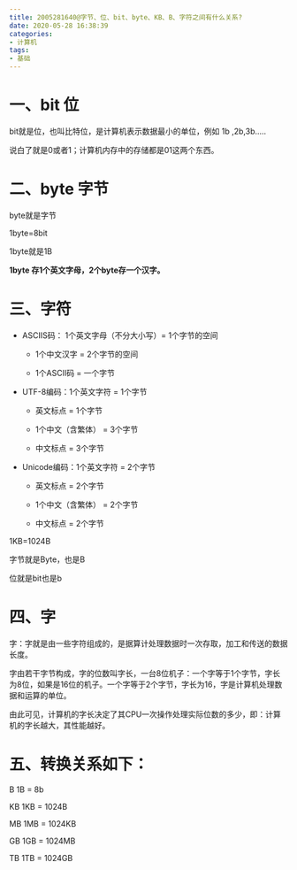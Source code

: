 ```yaml
---
title: 2005281640@字节、位、bit、byte、KB、B、字符之间有什么关系?
date: 2020-05-28 16:38:39
categories:
- 计算机
tags:
- 基础
---
```

# 一、bit 位

bit就是位，也叫比特位，是计算机表示数据最小的单位，例如 1b ,2b,3b.....

说白了就是0或者1；计算机内存中的存储都是01这两个东西。

# 二、byte 字节

byte就是字节

1byte=8bit

1byte就是1B

**1byte 存1个英文字母，2个byte存一个汉字。**

# 三、字符

* ASCIIS码： 1个英文字母（不分大小写）= 1个字节的空间

    * 1个中文汉字 = 2个字节的空间

    * 1个ASCII码 = 一个字节

* UTF-8编码：1个英文字符 = 1个字节

    * 英文标点  = 1个字节

    * 1个中文（含繁体） = 3个字节

    * 中文标点 = 3个字节

* Unicode编码：1个英文字符 = 2个字节

    * 英文标点  = 2个字节

    * 1个中文（含繁体） = 2个字节

    * 中文标点 = 2个字节

1KB=1024B

字节就是Byte，也是B

位就是bit也是b

# 四、字

字：字就是由一些字符组成的，是据算计处理数据时一次存取，加工和传送的数据长度。

字由若干字节构成，字的位数叫字长，一台8位机子：一个字等于1个字节，字长为8位，如果是16位的机子。一个字等于2个字节，字长为16，字是计算机处理数据和运算的单位。

由此可见，计算机的字长决定了其CPU一次操作处理实际位数的多少，即：计算机的字长越大，其性能越好。

# 五、转换关系如下：

B   1B =  8b

KB  1KB = 1024B

MB  1MB = 1024KB

GB  1GB = 1024MB

TB  1TB = 1024GB
